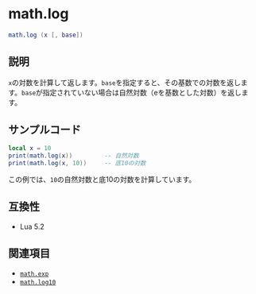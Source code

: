 # math.log

```lua
math.log (x [, base])
```

## 説明

`x`の対数を計算して返します。`base`を指定すると、その基数での対数を返します。`base`が指定されていない場合は自然対数（eを基数とした対数）を返します。

## サンプルコード

```lua
local x = 10
print(math.log(x))         -- 自然対数
print(math.log(x, 10))     -- 底10の対数
```

この例では、`10`の自然対数と底10の対数を計算しています。

## 互換性

- Lua 5.2

## 関連項目

- [`math.exp`](exp.md)
- [`math.log10`](log10.md)